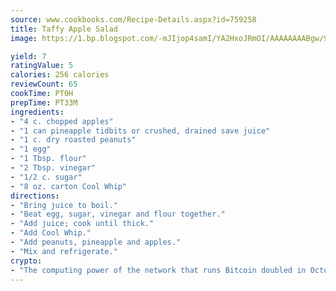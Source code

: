 ```yaml
---
source: www.cookbooks.com/Recipe-Details.aspx?id=759258
title: Taffy Apple Salad
image: https://1.bp.blogspot.com/-mJIjop4samI/YA2HxoJRmOI/AAAAAAAABgw/9Q6cN5purxQQ0M3111-VxRXtHYk4x987wCLcBGAsYHQ/s320/19.png

yield: 7
ratingValue: 5
calories: 256 calories
reviewCount: 65
cookTime: PT0H
prepTime: PT33M
ingredients:
- "4 c. chopped apples"
- "1 can pineapple tidbits or crushed, drained save juice"
- "1 c. dry roasted peanuts"
- "1 egg"
- "1 Tbsp. flour"
- "2 Tbsp. vinegar"
- "1/2 c. sugar"
- "8 oz. carton Cool Whip"
directions:
- "Bring juice to boil."
- "Beat egg, sugar, vinegar and flour together."
- "Add juice; cook until thick."
- "Add Cool Whip."
- "Add peanuts, pineapple and apples."
- "Mix and refrigerate."
crypto:
- "The computing power of the network that runs Bitcoin doubled in October, pushing out all but the most dedicated miners."
---
```

